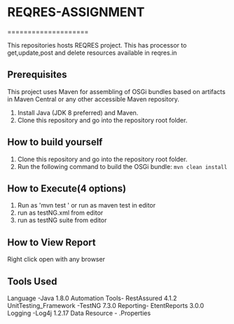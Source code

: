 # REQRES-ASSIGNMENT

====================

This repositories hosts REQRES project. This has processor to get,update,post and delete resources available in reqres.in


Prerequisites
-------------

This project uses Maven for assembling of OSGi bundles based on artifacts in Maven Central or
any other accessible Maven repository.

1. Install Java (JDK 8 preferred) and Maven.
2. Clone this repository and go into the repository root folder.



How to build yourself
---------------------------------

1. Clone this repository and go into the repository root folder.
2. Run the following command to build the OSGi bundle: `mvn clean install`

How to Execute(4 options)
---------------------------------
1. Run as 'mvn test ' or run as maven test in editor
2. run as testNG.xml from  editor
3. run as testNG suite from editor

How to View Report
------------------------
Right click open with any browser


Tools Used
-------------
Language -Java 1.8.0
Automation Tools- RestAssured 4.1.2
UnitTesting_Framework -TestNG 7.3.0
Reporting- EtentReports 3.0.0
Logging -Log4j 1.2.17
Data Resource - .Properties 


